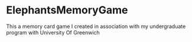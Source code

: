 # ElephantsMemoryGame
This a memory card game I created in association with my undergraduate program with University Of Greenwich 
